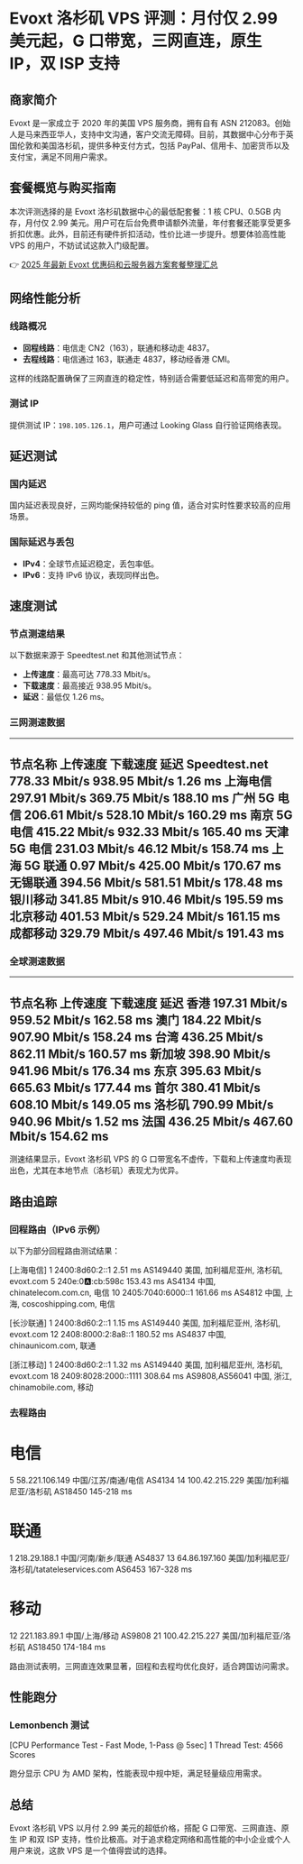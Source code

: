 # Evoxt 洛杉矶 VPS 评测：月付仅 2.99 美元起，G 口带宽，三网直连，原生 IP，双 ISP 支持

## 商家简介

Evoxt 是一家成立于 2020 年的美国 VPS 服务商，拥有自有 ASN 212083。创始人是马来西亚华人，支持中文沟通，客户交流无障碍。目前，其数据中心分布于英国伦敦和美国洛杉矶，提供多种支付方式，包括 PayPal、信用卡、加密货币以及支付宝，满足不同用户需求。

## 套餐概览与购买指南

本次评测选择的是 Evoxt 洛杉矶数据中心的最低配套餐：1 核 CPU、0.5GB 内存，月付仅 2.99 美元。用户可在后台免费申请额外流量，年付套餐还能享受更多折扣优惠。此外，目前还有硬件折扣活动，性价比进一步提升。想要体验高性能 VPS 的用户，不妨试试这款入门级配置。

👉 [2025 年最新 Evoxt 优惠码和云服务器方案套餐整理汇总](https://bit.ly/evoxt)

## 网络性能分析

### 线路概况

- **回程线路**：电信走 CN2（163），联通和移动走 4837。
- **去程线路**：电信通过 163，联通走 4837，移动经香港 CMI。

这样的线路配置确保了三网直连的稳定性，特别适合需要低延迟和高带宽的用户。

### 测试 IP

提供测试 IP：`198.105.126.1`，用户可通过 Looking Glass 自行验证网络表现。

## 延迟测试

### 国内延迟

国内延迟表现良好，三网均能保持较低的 ping 值，适合对实时性要求较高的应用场景。

### 国际延迟与丢包

- **IPv4**：全球节点延迟稳定，丢包率低。
- **IPv6**：支持 IPv6 协议，表现同样出色。

## 速度测试

### 节点测速结果

以下数据来源于 Speedtest.net 和其他测试节点：

- **上传速度**：最高可达 778.33 Mbit/s。
- **下载速度**：最高接近 938.95 Mbit/s。
- **延迟**：最低仅 1.26 ms。

### 三网测速数据

----------------------------------------------------------------------------------
节点名称         上传速度      下载速度      延迟
Speedtest.net    778.33 Mbit/s  938.95 Mbit/s  1.26 ms
上海电信         297.91 Mbit/s  369.75 Mbit/s  188.10 ms
广州 5G 电信     206.61 Mbit/s  528.10 Mbit/s  160.29 ms
南京 5G 电信     415.22 Mbit/s  932.33 Mbit/s  165.40 ms
天津 5G 电信     231.03 Mbit/s  46.12 Mbit/s   158.74 ms
上海 5G 联通     0.97 Mbit/s    425.00 Mbit/s  170.67 ms
无锡联通         394.56 Mbit/s  581.51 Mbit/s  178.48 ms
银川移动         341.85 Mbit/s  910.46 Mbit/s  195.59 ms
北京移动         401.53 Mbit/s  529.24 Mbit/s  161.15 ms
成都移动         329.79 Mbit/s  497.46 Mbit/s  191.43 ms
----------------------------------------------------------------------------------

### 全球测速数据

----------------------------------------------------------------------------------
节点名称         上传速度      下载速度      延迟
香港             197.31 Mbit/s  959.52 Mbit/s  162.58 ms
澳门             184.22 Mbit/s  907.90 Mbit/s  158.24 ms
台湾             436.25 Mbit/s  862.11 Mbit/s  160.57 ms
新加坡           398.90 Mbit/s  941.96 Mbit/s  176.34 ms
东京             395.63 Mbit/s  665.63 Mbit/s  177.44 ms
首尔             380.41 Mbit/s  608.10 Mbit/s  149.05 ms
洛杉矶           790.99 Mbit/s  940.96 Mbit/s  1.52 ms
法国             436.25 Mbit/s  467.60 Mbit/s  154.62 ms
----------------------------------------------------------------------------------

测速结果显示，Evoxt 洛杉矶 VPS 的 G 口带宽名不虚传，下载和上传速度均表现出色，尤其在本地节点（洛杉矶）表现尤为优异。

## 路由追踪

### 回程路由（IPv6 示例）

以下为部分回程路由测试结果：

[上海电信]
1  2400:8d60:2::1  2.51 ms  AS149440  美国, 加利福尼亚州, 洛杉矶, evoxt.com
5  240e:0:a::cb:598c  153.43 ms  AS4134  中国, chinatelecom.com.cn, 电信
10 2405:7040:6000::1  161.66 ms  AS4812  中国, 上海, coscoshipping.com, 电信

[长沙联通]
1  2400:8d60:2::1  1.15 ms  AS149440  美国, 加利福尼亚州, 洛杉矶, evoxt.com
12 2408:8000:2:8a8::1  180.52 ms  AS4837  中国, chinaunicom.com, 联通

[浙江移动]
1  2400:8d60:2::1  1.32 ms  AS149440  美国, 加利福尼亚州, 洛杉矶, evoxt.com
18 2409:8028:2000::1111  308.64 ms  AS9808,AS56041  中国, 浙江, chinamobile.com, 移动

### 去程路由

# 电信
5  58.221.106.149  中国/江苏/南通/电信 AS4134
14 100.42.215.229  美国/加利福尼亚/洛杉矶 AS18450  145-218 ms

# 联通
1  218.29.188.1  中国/河南/新乡/联通 AS4837
13 64.86.197.160  美国/加利福尼亚/洛杉矶/tatateleservices.com AS6453  167-328 ms

# 移动
12 221.183.89.1  中国/上海/移动 AS9808
21 100.42.215.227  美国/加利福尼亚/洛杉矶 AS18450  174-184 ms

路由测试表明，三网直连效果显著，回程和去程均优化良好，适合跨国访问需求。

## 性能跑分

### Lemonbench 测试

[CPU Performance Test - Fast Mode, 1-Pass @ 5sec]
1 Thread Test: 4566 Scores

跑分显示 CPU 为 AMD 架构，性能表现中规中矩，满足轻量级应用需求。

## 总结

Evoxt 洛杉矶 VPS 以月付 2.99 美元的超低价格，搭配 G 口带宽、三网直连、原生 IP 和双 ISP 支持，性价比极高。对于追求稳定网络和高性能的中小企业或个人用户来说，这款 VPS 是一个值得尝试的选择。